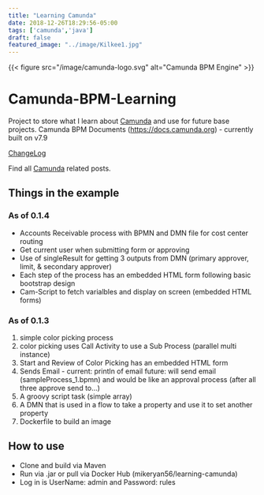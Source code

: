 ```yaml
---
title: "Learning Camunda"
date: 2018-12-26T18:29:56-05:00
tags: ['camunda','java']
draft: false
featured_image: "../image/Kilkee1.jpg"
---
```

{{< figure src="/image/camunda-logo.svg" alt="Camunda BPM Engine" >}}
# Camunda-BPM-Learning
Project to store what I learn about [Camunda](https://camunda.com) and use for future base projects.
Camunda BPM Documents (https://docs.camunda.org) - currently built on v7.9

[ChangeLog](https://github.com/MikeRyan56/Camunda-BPM-Learning/blob/master/CHANGELOG.md)

Find all [Camunda](/tags/camunda) related posts.

## Things in the example
### As of 0.1.4
* Accounts Receivable process with BPMN and DMN file for cost center routing
* Get current user when submitting form or approving
* Use of singleResult for getting 3 outputs from DMN (primary approver, limit, & secondary approver)
* Each step of the process has an embedded HTML form following basic bootstrap design
* Cam-Script to fetch varialbles and display on screen (embedded HTML forms)

### As of 0.1.3
1. simple color picking process
2. color picking uses Call Activity to use a Sub Process (parallel multi instance)
3. Start and Review of Color Picking has an embedded HTML form
4. Sends Email - current: println of email future: will send email (sampleProcess_1.bpmn) and would be like an approval process (after all three approve send to...)
5. A groovy script task (simple array)
6. A DMN that is used in a flow to take a property and use it to set another property
7. Dockerfile to build an image


## How to use
* Clone and build via Maven
* Run via .jar or pull via Docker Hub (mikeryan56/learning-camunda)
* Log in is UserName: admin and Password: rules